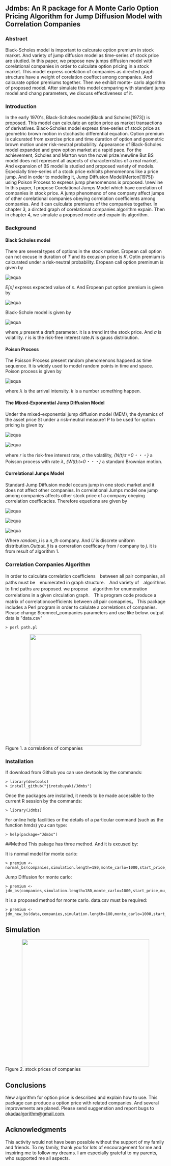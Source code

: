 ## Jdmbs: An R package for A Monte Carlo Option Pricing Algorithm for Jump Diffusion Model with Correlation Companies


### Abstract  
Black-Scholes model is important to calcurate option premium in stock market. And variety of jump diffusion model as
time-series of stock price are studied. In this paper, we propose new jumps diffusion model with corelational companies in
order to culculate option pricing in a stock market. This model express corelation of companies as directed graph structure
have a weight of corelation coeffect among companies. And calcurate option premiums together. Then we exhibit monte-
carlo algorithm of proposed model. After simulate this model comparing with standard jump model and chang parameters,
we discuss effectiveness of it.  

### Introduction
In the early 1970's, Black-Scholes model(Black and Scholes[1973]) is proposed. This model can calculate an option price as market transactions of derivatives. Black-Scholes model express time-series of stock price as geometric brown motion in stochastic differential equation. Option premium is culcurated from exercise price and time duration of option and geometric brown motion under risk-neutral probability. Appearance of Black-Scholes model expanded and grew option market at a rapid pace. For the achievement, Scholes and Marton won the novel prize.\newline
But BS model does not represent all aspects of characterristics of a real market. And expansion of BS model is studied and proposed variety of models. Especially time-series of a stock price exhibits phenomenons like a price jump. And in order to modeling it, Jump Diffusion Model(Merton[1975]) using Poison Process to express jump phenomenons is proposed. \newline
In this paper, I propose Corelational Jumps Model which have corelation of companies in stock price. A jump phenomeno of one company affect jumps of other corelational companies obeying correlation coefficients among companies. And it can culculate premiums of the companies together. In chapter 3, a dircted graph of corelational companies algorithm expain. Then in chapter 4, we simulate a proposed mode and expain its algorithm.  

### Background
#### Black Scholes model
There are several types of options in the stock market. Eropean call option can not excuse in duration of *T* and its excusion price is *K*. Optin premium is calcurated under a risk-neutral probability. Eropean call option preminum is given by  

![equa](https://github.com/jirotubuyaki/JDM-BS/blob/master/readme_images/equation_1.png "eque")

*E[x]* express expected value of *x*. And Eropean put option premium is given by  

![equa](https://github.com/jirotubuyaki/JDM-BS/blob/master/readme_images/equation_2.png "eque")

Black-Schole model is given by  

![equa](https://github.com/jirotubuyaki/JDM-BS/blob/master/readme_images/equation_3.png "eque")

where *μ* present a draft parameter. it is a trend int the stock price.  And *σ* is volatility. *r* is is the risk-free interest rate.*N* is gauss distribution.  
#### Poison Process
The Poisson Process present random phenomenons happend as time sequence. It is widely used to model random points in time and space. Poison process is given by    
  
![equa](https://github.com/jirotubuyaki/JDM-BS/blob/master/readme_images/equation_4.png "eque")

where *λ* is the arrival intensity. *k* is a number something happen.
#### The Mixed-Exponential Jump Diffusion Model  
Under the mixed-exponential jump diffusion model (MEM), the dynamics of the asset price St
under a risk-neutral measure1 P to be used for option pricing is given by

![equa](https://github.com/jirotubuyaki/JDM-BS/blob/master/readme_images/equation_5.png "eque")

![equa](https://github.com/jirotubuyaki/JDM-BS/blob/master/readme_images/equation_6.png "eque")

where *r* is the risk-free interest rate, *σ* the volatility, *{N(t):t =0・・・}* a Poisson process with rate *λ*, *{W(t):t=0・・・}* a standard Brownian motion. 

#### Correlational Jumps Model
Standard Jump Diffusion model occurs jump in one stock market and it does not affect other companies. In correlational Jumps model one jump among companies affects other stock price of a company obeying correlation coefficacies. Therefore equetions are given by  

![equa](https://github.com/jirotubuyaki/JDM-BS/blob/master/readme_images/equation_7.png "eque")  

![equa](https://github.com/jirotubuyaki/JDM-BS/blob/master/readme_images/equation_8.png "eque")  

![equa](https://github.com/jirotubuyaki/JDM-BS/blob/master/readme_images/equation_9.png "eque")  

Where *random_i* is a *n_th* company. And *U* is discrete uniform distribution.*Output_ij* is a correration coefficacy from *i* company to *j*. it is from result of algorithm 1. 

### Correlation Companies Algorithm
In order to calculate correlation coefficiens　between all pair companies, all paths must be　enumerated in graph structure.　And variety of　algorithms to find paths are proposed. we propose　algorithm for enumeration correlations in
a given circulation graph.　This program code produce a matrix of correlationcoefficients between all pair comapnies。
This package includes a Perl program in order to calulate a correlations of companies.  
Please change $connect_companies parameters and use like below. output data is "data.csv" 

```
> perl path.pl
```

<div style="text-align: center">
<img src="https://github.com/jirotubuyaki/JDM-BS/blob/master/readme_images/companies.png" height=350px>
</div>
Figure 1. a correlations of companies  

### Installation
If download from Github you can use devtools by the commands:

```
> library(devtools)
> install_github("jirotubuyaki/Jdmbs")
```

Once the packages are installed, it needs to be made accessible to the current R session by the commands:

```
> library(Jdmbs)
```

For online help facilities or the details of a particular command (such as the function hmds) you can type:

```
> help(package="Jdmbs")
```
##Method
This pakage has three method. And it is excused by:

It is normal model for monte carlo:
```
> premium <- normal_bs(companies,simulation.length=180,monte_carlo=1000,start_price,mu,sigma,K,k,col);
```
Jump Diffusion for monte carlo:
```
> premium <- jdm_bs(companies,simulation.length=180,monte_carlo=1000,start_price,mu,sigma,K,k,col);
```
It is a proposed method for monte carlo. data.csv must be required:
```
> premium <- jdm_new_bs(data,companies,simulation.length=180,monte_carlo=1000,start_price,mu,sigma,K,k,col);
```

## Simulation  
<div style="text-align: center;">
<img src="https://github.com/jirotubuyaki/JDM-BS/blob/master/readme_images/simulation.png" height="400px"><br>
</div>
Figure 2. stock prices of companies  

## Conclusions
New algorithm for option price is described and explain how to use. This package can produce a option price with related companies. And several improvements are planed. Please send suggenstion and report bugs to okadaalgorithm@gmail.com.
## Acknowledgments
This activity would not have been possible without the support of my family and friends. To my family, thank you for lots of encouragement for me and inspiring me to follow my dreams. I am especially grateful to my parents, who supported me all aspects.  





